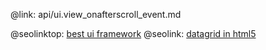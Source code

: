 @link: api/ui.view_onafterscroll_event.md

@seolinktop: [best ui framework](https://webix.com)
@seolink: [datagrid in html5](https://webix.com/widget/datatable/)